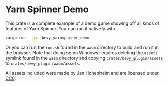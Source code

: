 # Yarn Spinner Demo

This crate is a complete example of a demo game showing off all kinds of features of Yarn Spinner.
You can run it natively with
```bash
cargo run --bin bevy_yarnspinner_demo
```
Or you can run the `run.sh` found in the `wasm` directory to build and run it in the browser.
Note that doing so on Windows requires deleting the `assets` symlink found in the `wasm` directory and copying `crates/bevy_plugin/assets` to `crates/bevy_plugin/wasm/assets`.

All assets included were made by Jan Hohenheim and are licensed under [CC0](https://creativecommons.org/publicdomain/zero/1.0/).
